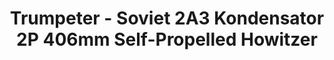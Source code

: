 ---
layout: product
title: "Trumpeter - Soviet 2A3 Kondensator 2P 406mm Self-Propelled Howitzer"
price: "TBA" 
desc: "N/A"
img_path: "/assets/img/TRU09529.jpg"
brand: "N/A"
available: false
special_offer: false
new: false
soon: false
cat: "010000"
subcat: "013400"
subsubcat: "0N/A"
sifra: "TRU09529"
---